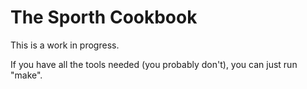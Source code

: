 # The Sporth Cookbook

This is a work in progress.

If you have all the tools needed (you probably don't), you can just run "make".
